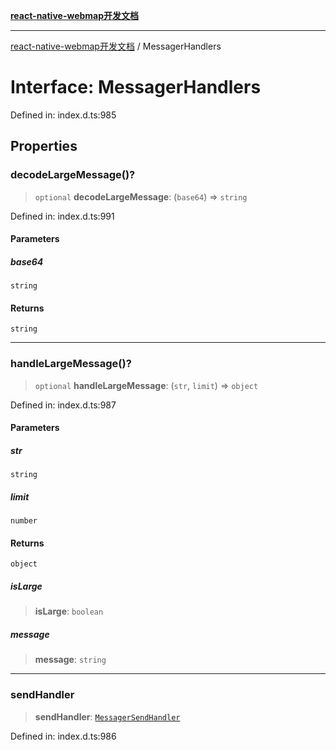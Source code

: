 [**react-native-webmap开发文档**](../README.md)

***

[react-native-webmap开发文档](../globals.md) / MessagerHandlers

# Interface: MessagerHandlers

Defined in: index.d.ts:985

## Properties

### decodeLargeMessage()?

> `optional` **decodeLargeMessage**: (`base64`) => `string`

Defined in: index.d.ts:991

#### Parameters

##### base64

`string`

#### Returns

`string`

***

### handleLargeMessage()?

> `optional` **handleLargeMessage**: (`str`, `limit`) => `object`

Defined in: index.d.ts:987

#### Parameters

##### str

`string`

##### limit

`number`

#### Returns

`object`

##### isLarge

> **isLarge**: `boolean`

##### message

> **message**: `string`

***

### sendHandler

> **sendHandler**: [`MessagerSendHandler`](../type-aliases/MessagerSendHandler.md)

Defined in: index.d.ts:986
